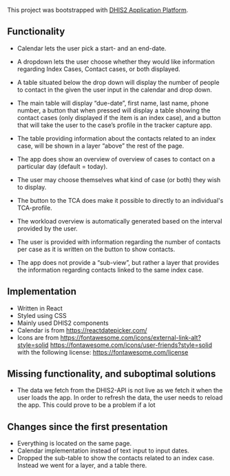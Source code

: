 This project was bootstrapped with [DHIS2 Application Platform](https://github.com/dhis2/app-platform).

## Functionality

- Calendar lets the user pick a start- and an end-date.
- A dropdown lets the user choose whether they would like information regarding Index Cases, Contact cases, or both displayed.
- A table situated below the drop down will display the number of people to contact in the given the user input in the calendar and drop down.
- The main table will display “due-date”, first name, last name, phone number, a button that when pressed will display a table showing the contact cases (only displayed if the item is an index case), and a button that will take the user to the case’s profile in the tracker capture app.
- The table providing information about the contacts related to an index case, will be shown in a layer “above” the rest of the page.

- The app does show an overview of overview of cases to contact on a particular day (default = today).
- The user may choose themselves what kind of case (or both) they wish to display.
- The button to the TCA does make it possible to directly to an individual's TCA-profile.
- The workload overview is automatically generated based on the interval provided by the user.

- The user is provided with information regarding the number of contacts per case as it is written on the button to show contacts.
- The app does not provide a “sub-view”, but rather a layer that provides the information regarding contacts linked to the same index case.

## Implementation

- Written in React
- Styled using CSS
- Mainly used DHIS2 components
- Calendar is from
	https://reactdatepicker.com/ 
- Icons are from 
	https://fontawesome.com/icons/external-link-alt?style=solid
	https://fontawesome.com/icons/user-friends?style=solid
with the following license: https://fontawesome.com/license



## Missing functionality, and suboptimal solutions

- The data we fetch from the DHIS2-API is not live as we fetch it when the user loads the app. In order to refresh the data, the user needs to reload the app. This could prove to be a problem if a lot 


## Changes since the first presentation

- Everything is located on the same page.
- Calendar implementation instead of text input to input dates.
- Dropped the sub-table to show the contacts related to an index case. Instead we went for a layer, and a table there.
